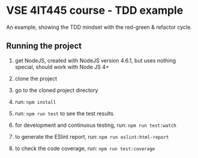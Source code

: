 # VSE 4IT445 course - TDD example

An example, showing the TDD mindset with the red-green & refactor cycle.

## Running the project

1. get NodeJS, created with NodeJS version 4.6.1, but uses nothing special, should work with Node JS 4+

2. clone the project

2. go to the cloned project directory

3. run: `npm install`

4. run: `npm run test` to see the test results

5. for development and continuous testing, run: `npm run test:watch`

6. to generate the ESlint report, run: `npm run eslint:html-report`

7. to check the code coverage, run: `npm run test:coverage`

